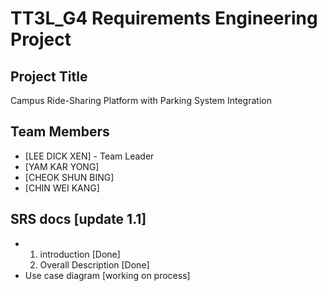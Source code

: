 # TT3L_G4 Requirements Engineering Project

## Project Title
Campus Ride-Sharing Platform with Parking System Integration

## Team Members
- [LEE DICK XEN] - Team Leader
- [YAM KAR YONG] 
- [CHEOK SHUN BING] 
- [CHIN WEI KANG] 

## SRS docs [update 1.1]
- 1. introduction [Done]
  2. Overall Description [Done]
- Use case diagram [working on process]
